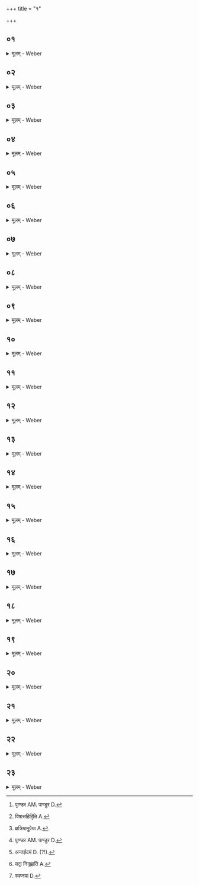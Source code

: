 +++
title = "१"

+++


##  ०१
<details><summary>मूलम् - Weber</summary>

दृप्तबालाकि᳘र्हानूचानो गा᳘र्ग्य आस॥  
स᳘ होवाचा᳘जातशत्रुं का᳘श्यम् ब्र᳘ह्म ते ब्रवाणी᳘ति स᳘ होवाचा᳘जातशत्रुः सह᳘स्रमेत᳘स्यां वाचि᳘ दद्मो जनको᳘ जनक इ᳘ति वै ज᳘ना धावन्ती᳘ति॥
</details>

##  ०२
<details><summary>मूलम् - Weber</summary>

स᳘ होवाच गा᳘र्ग्यो॥  
य᳘ एॗवासा᳘वादित्ये पु᳘रुष एत᳘मेॗवाहम् ब्रह्मो᳘पास इ᳘ति स᳘ होवाचा᳘जातशत्रुर्मा᳘ मैत᳘स्मिन्त्सं᳘वदिष्ठा अतिष्ठाः स᳘र्वेषाम् भूता᳘नाम् मूर्धा राजे᳘ति वा᳘ अह᳘मेतमु᳘पास इ᳘ति स य᳘एत᳘मेव᳘मुपा᳘स्तेऽतिष्ठाः स᳘र्वेषाम् भूता᳘नाम् मूर्धा राजा भवति॥
</details>

##  ०३
<details><summary>मूलम् - Weber</summary>

स᳘ होवाच गार्ग्यो॥  
य᳘ एॗवासौ᳘ चन्द्रे᳘ पु᳘रुष एत᳘मेॗवाहम् ब्रह्मो᳘पास इ᳘ति स᳘ होवाचा᳘जातशत्रुर्मा᳘ मैत᳘स्मिन्त्सं᳘वदिष्ठा बृहन्पा᳘ण्डरवासाः [^wbr_1] सो᳘मो राजे᳘ति वा᳘ अह᳘मेतमु᳘पास इ᳘ति स य᳘ एत᳘मेव᳘मुपास्ते᳘ऽहरहर्ह सुतः प्र᳘सुतो भवतिॗ नास्या᳘न्नं क्षीयते॥  

[^wbr_1]: पा᳘ण्डर AM. पाण्डुर D.
</details>

##  ०४
<details><summary>मूलम् - Weber</summary>

स᳘ होवाच गा᳘र्ग्यो॥  
य᳘ एॗवायं᳘ विद्यु᳘ति पु᳘रुष एत᳘मेॗवाहम् ब्रह्मो᳘पास इ᳘ति स᳘ होवाचा᳘जातशत्रुर्मा᳘ मैत᳘स्मिन्त्सं᳘वदिष्ठास्तेजस्वी᳘ति वा᳘ अह᳘मेतमु᳘पास इ᳘ति स य᳘ एत᳘मेव᳘मुपा᳘स्ते ते᳘जस्वी ह भवति ते᳘जस्विनी हास्य प्रजा᳘ भवति॥
</details>

##  ०५
<details><summary>मूलम् - Weber</summary>

स᳘ होवाच गा᳘र्ग्यो॥  
य᳘ एॗवाय᳘माकाशे पु᳘रुष एत᳘मेॗवाहम् ब्रह्मो᳘पास इ᳘ति स᳘ होवाचा᳘जातशत्रुर्मा᳘ मैत᳘स्मिन्त्सं᳘वदिष्ठाः पूर्णम᳘प्रवर्ती᳘ति वा᳘ अह᳘मेतमु᳘पास इ᳘ति स य᳘ एत᳘मेव᳘मुपा᳘स्ते पूर्य᳘ते प्रज᳘या पशु᳘भिॗर्नास्यास्माल्लोका᳘त्प्रजो᳘द्वर्तते॥
</details>

##  ०६
<details><summary>मूलम् - Weber</summary>

स᳘ होवाच गा᳘र्ग्यो॥  
य᳘ एॗवायं᳘ वायौ पु᳘रुष एत᳘मेॗवाहम् ब्रह्मो᳘पास इ᳘ति स᳘ होवाचा᳘जातशत्रुर्मा᳘ मैत᳘स्मिन्त्सं᳘वदिष्ठा इ᳘न्द्रो वैकुण्ठो᳘ऽपराजिता सेने᳘ति वा᳘ अह᳘मेतमु᳘पास इ᳘ति स य᳘ एत᳘मेव᳘मुपा᳘स्ते जिष्णुर्हा᳘पराजिष्णुर्भवत्यन्यतस्त्यजायी॥
</details>

##  ०७
<details><summary>मूलम् - Weber</summary>

स᳘ होवाच गा᳘र्ग्यो॥  
य᳘ एॗवाय᳘मग्नौ पु᳘रुष एत᳘मेॗवाहम् ब्रह्मो᳘पास इ᳘ति स᳘ होवाचा᳘जातशत्रुर्मा᳘ मैत᳘स्मिन्त्सं᳘वदिष्ठा विषास᳘हिरि᳘ति वा᳘ अह᳘मेतमु᳘पास इ᳘ति स य᳘ एत᳘मेव᳘मुपास्ते विषास᳘हिर्ह [^wbr_2] भवति विषास᳘हिर्हास्य प्रजा᳘ भवति॥  

[^wbr_2]: विषासहिरि᳘ति A.
</details>

##  ०८
<details><summary>मूलम् - Weber</summary>

स᳘ होवाच गा᳘र्ग्यो॥  
य᳘ एॗवाय᳘मप्सु पु᳘रुष एत᳘मेवाहम् ब्रह्मो᳘पास इ᳘ति स᳘ होवाचा᳘जातशत्रुर्मा᳘ मैत᳘स्मिन्त्सं᳘वदिष्ठाः प्रतिरूप इ᳘ति वा᳘ अह᳘मेतमु᳘पास इ᳘ति स य᳘ एत᳘मेव᳘मुपा᳘स्ते प्र᳘तिरूपᳫं हैॗवैनमु᳘पगछति ना᳘प्रतिरूपम᳘थो प्र᳘तिरूपोऽस्माज्जायते॥
</details>

##  ०९
<details><summary>मूलम् - Weber</summary>

स᳘ होवाच गा᳘र्ग्यो॥  
य᳘ एॗवाय᳘मादर्शे पु᳘रुष एत᳘मेॗवाहम् ब्रह्मो᳘पास इ᳘ति स᳘ होवाचा᳘जातशत्रुर्मा᳘ मैत᳘स्मिन्त्सं᳘वदिष्ठा रोचिष्णुरि᳘ति वा᳘ अह᳘मेतमु᳘पास इ᳘ति स य᳘ एत᳘मेव᳘मुपा᳘स्ते रोचिष्णु᳘र्ह भवति रोचिष्णु᳘र्हास्य प्रजा᳘ भवत्य᳘थो यैः᳘ संनिग᳘छति स᳘र्वांस्तान᳘तिरोचते॥
</details>

##  १०
<details><summary>मूलम् - Weber</summary>

स᳘ होवाच गा᳘र्ग्यो॥  
य᳘ एॗवायं᳘ दिक्षु पु᳘रुष एत᳘मेॗवाहम् ब्रह्मो᳘पास इ᳘ति स᳘ होवाचा᳘जातशत्रुर्मा᳘ मैत᳘स्मिन्त्सं᳘वदिष्ठा द्विती᳘योऽनपग इ᳘ति वा᳘ अह᳘मेतमु᳘पास इ᳘ति स य᳘ एत᳘मेव᳘मुपा᳘स्ते द्विती᳘यवान्ह भवतिॗ नास्माद्गण᳘श्छिद्यते॥
</details>

##  ११
<details><summary>मूलम् - Weber</summary>

स᳘ होवाच गार्ग्यो॥  
य᳘ एॗवायं य᳘न्तम् पश्चाछ᳘ब्दोऽनूदै᳘त्येत᳘मेॗवाहम् ब्रह्मो᳘पास इ᳘ति स᳘ होवाचा᳘जातशत्रुर्मा᳘ मैत᳘स्मिन्त्सं᳘वदिष्ठा असुरि᳘ति वा᳘ अह᳘मेतमु᳘पास इ᳘ति स य᳘ एत᳘मेव᳘मुपास्ते स᳘र्वᳫं हैॗवास्मिं᳘लोक आ᳘युरेतिॗ नैनम् पुरा᳘ काला᳘त्प्राणो᳘ जहाति॥
</details>

##  १२
<details><summary>मूलम् - Weber</summary>

स᳘ होवाच गा᳘र्ग्यो॥  
य᳘ एॗवायं᳘ छायाम᳘यः पु᳘रुष एत᳘मेॗवाहम् ब्रह्मो᳘पास इ᳘ति स᳘ होवाचा᳘जातशत्रुर्मा᳘ मैत᳘स्मिन्त्सं᳘वदिष्ठा मृत्युरि᳘ति वा᳘ अह᳘मेतमु᳘पास इ᳘ति स य᳘ एत᳘मेव᳘मुपा᳘स्ते स᳘र्वᳫं हैॗवास्मिं᳘लोक आ᳘युरेतिॗ नैनम् पुरा᳘ काला᳘न्मृत्युरा᳘गछति॥
</details>

##  १३
<details><summary>मूलम् - Weber</summary>

स᳘ होवाच गा᳘र्ग्यो॥  
य᳘श्चाय᳘मात्म᳘नि पु᳘रुष एत᳘मेॗवाहम् ब्रह्मो᳘पास इ᳘ति स᳘ होवाचा᳘जातशत्रुर्मा᳘ मैतस्मिन्त्संवदिष्ठा आत्मन्वी᳘ति वा᳘ अह᳘मेतमु᳘पास इ᳘ति स य᳘ एत᳘मेव᳘मुपा᳘स्त आत्मन्वी᳘ ह भवत्यात्मन्वि᳘नी हास्य प्रजा᳘ भवति स᳘ ह तूष्णी᳘मास गा᳘र्ग्यः॥
</details>

##  १४
<details><summary>मूलम् - Weber</summary>

स᳘ होवाचा᳘जातशत्रुः॥  
एता᳘वन्नू३इ᳘त्येता᳘वद्धी᳘तिॗ नैतावता विदित᳘म् भवती᳘ति स᳘ होवाच गा᳘र्ग्य उ᳘प त्वायानी᳘ति॥
</details>

##  १५
<details><summary>मूलम् - Weber</summary>

स᳘ होवाचा᳘जातशत्रुः॥  
प्र᳘तिलोमं वै तद्य᳘द्ब्राह्मणः᳘ क्षत्रि᳘यमुपेयाद्ब्र᳘ह्म [^wbr_3] मे वक्ष्यती᳘तिॗ व्येव᳘ त्वा ज्ञपयिष्यामी᳘ति त᳘म् पाणा᳘वादायो᳘त्तस्थौ तौ᳘ ह पु᳘रुषᳫं सुप्तमा᳘जग्मतुस्त᳘मेतैर्ना᳘मभिरामन्त्रयां᳘ चक्रे बृ᳘हन्पा᳘ण्डरवासः [^wbr_4] सो᳘म राजन्नि᳘ति स नो᳘त्तस्थौ त᳘म् पाणि᳘नापे᳘षम् बोधयां᳘ चकार स हो᳘त्तस्थौ॥  

[^wbr_3]: क्षत्रियामु᳘पेया A. 
[^wbr_4]: पा᳘ण्डर AM. पाण्डुर D.
</details>

##  १६
<details><summary>मूलम् - Weber</summary>

स᳘ होवाचा᳘जातशत्रुः॥  
य᳘त्रैष᳘ एत᳘त्सुप्तो᳘ऽभूद्य᳘ एष᳘ विज्ञानम᳘यः पु᳘रुॗषः क्वैष तदा᳘भूत्कु᳘त एतदा᳘गादि᳘ति त᳘दु ह न᳘ मेने गा᳘र्ग्यः॥
</details>

##  १७
<details><summary>मूलम् - Weber</summary>

स᳘ होवाचा᳘जातशत्रुः॥  
य᳘त्रैष᳘ एत᳘त्सुप्तो᳘ऽभूद्य᳘ एष᳘ विज्ञानम᳘यः पु᳘रुषस्त᳘देषा᳘म् प्राणा᳘नां विज्ञा᳘नेन विज्ञा᳘नमादा᳘य य᳘ एॗषोऽन्तर्हृ᳘दय [^wbr_5] आकाशस्त᳘स्मिञ्छेति॥  

[^wbr_5]: अन्तर्हृदयं D. (?!).
</details>

##  १८
<details><summary>मूलम् - Weber</summary>

ता᳘नि यदा᳘ गृह्णा᳘ति [^wbr_6] ॥  
अ᳘थ हैतत्पु᳘रुषः स्व᳘पिति ना᳘म त᳘द्गृहीत᳘ एव᳘ प्राणो भ᳘वति गृहीता वा᳘ग्गृहीतं च᳘क्षुर्गृहीतं श्रो᳘त्रं गृहीतम् म᳘नः॥  

[^wbr_6]: यदा᳘ निगृह्णाति A.
</details>

##  १९
<details><summary>मूलम् - Weber</summary>

स य᳘त्रैत᳘त्स्वप्न्य᳘या [^wbr_7] च᳘रति॥  
ते᳘ हास्य लोकास्त᳘दुॗतेव महाराजो भ᳘वत्युॗतेव महाब्राह्मण᳘ उॗतेवोच्चावचं नि᳘गछति॥  

[^wbr_7]: स्वप्नया D.
</details>

##  २०
<details><summary>मूलम् - Weber</summary>

स य᳘था महाराजो जा᳘नपदान्गृहीत्वा स्वे᳘ जनपदे᳘ यथाकाम᳘म् परिव᳘र्तेतैव᳘मेॗवैष᳘ एत᳘त्प्राणा᳘न्गृहीत्वा स्वे श᳘रीरे यथाकामम् प᳘रिवर्तते॥
</details>

##  २१
<details><summary>मूलम् - Weber</summary>

अ᳘थ यदा सु᳘षुप्तो भ᳘वति॥  
यदा न क᳘स्य चन वे᳘द हिता ना᳘म नाॗड्यो द्वा᳘सप्ततिः सह᳘स्राणि हृ᳘दयात्पुरीत᳘तमभिप्र᳘तिष्ठन्ते ता᳘भिः प्रत्यवसृ᳘प्य पुरीत᳘ति शेते॥
</details>

##  २२
<details><summary>मूलम् - Weber</summary>

स य᳘था कुमारो᳘ वा महाब्राह्मणो᳘ वा॥  
ऽतिघ्नी᳘मानन्द᳘स्य गत्वा श᳘यीतैव᳘मेॗवैष᳘ एत᳘छेते॥
</details>

##  २३
<details><summary>मूलम् - Weber</summary>

स य᳘थोर्णवा᳘भिस्त᳘न्तुनोच्च᳘रेत्॥  
य᳘थाग्नेः᳘ क्षुद्रा᳘ विष्फुलि᳘ङ्गा व्युच्च᳘रन्त्येव᳘मेॗवास्मा᳘दात्म᳘नः स᳘र्वे प्राणाः स᳘र्वे लोकाः स᳘र्वे देवाः स᳘र्वाणि भूता᳘नि स᳘र्व एत᳘ आत्मा᳘नो व्यु᳘च्चरन्ति त᳘स्योपनिष᳘त्सत्य᳘स्य सत्यमि᳘ति प्राणा वै᳘ सत्यं ते᳘षामेष᳘ सत्य᳘म्॥
</details>